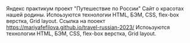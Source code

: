 Яндекс практикум проект "Путешествие по России"
Сайт о красотах нашей родины. 
Испоьзуются технологии HTML, БЭМ, CSS, flex-box верстка, Grid layout.
Ссылка на пооект https://mariyafefilova.github.io/travel-russian-2023/
Испоьзуются технологии HTML, БЭМ, CSS, flex-box верстка, Grid layout.
